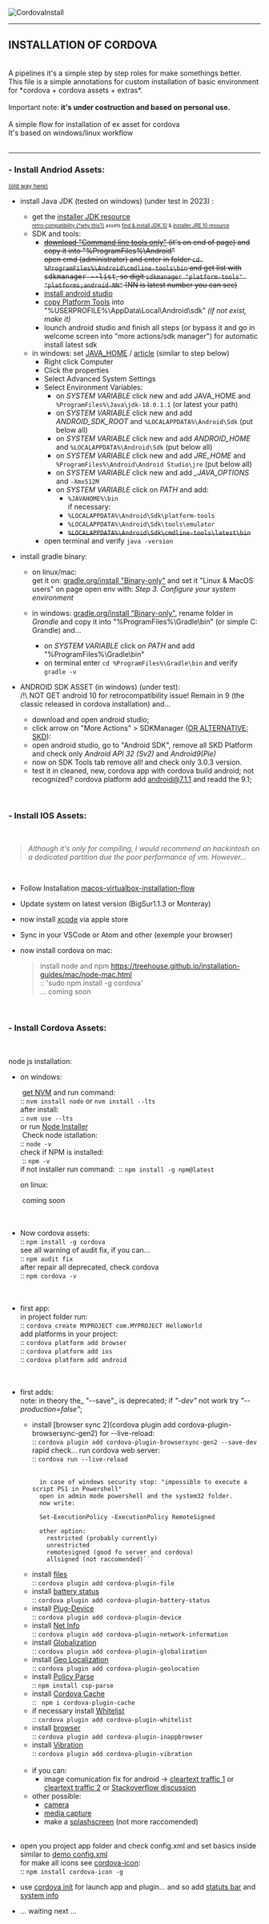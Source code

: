 
![CordovaInstall](./resources/banner.png)

---

## INSTALLATION OF CORDOVA<br>
<br>
A pipelines it's a simple step by step roles for make somethings better.<br>
This file is a simple annotations for custom installation of  basic environment for *cordova + cordova assets + extras*.<br>
<br>
Important note: <b>it's under costruction and based on personal use.</b><br>
<br>
A simple flow for installation of ex asset for cordova<br>
It's based on windows/linux workflow<br>
<br>

---

### - Install **Andriod Assets**:<br>
<sup>[(old way here)](https://www.andreszsogon.com/setting-up-your-environment-for-apache-cordova-apps/)</sup><br>

- install Java JDK (tested on windows) (under test in 2023) : <br>

  - get the [installer JDK resource](https://www.oracle.com/java/technologies/downloads)<br>
    <sub><sup>[retro-compatibility {*why this?}](https://stackoverflow.com/questions/53733312/where-is-jre-11) assets [find & install JDK 10](https://jdk.java.net/archive/) & [installer JRE 10 resource](https://www.oracle.com/java/technologies/java-archive-javase10-downloads.html)</sup></sub><br>
  - SDK and tools:
    - ~~[download "Command line tools only"](https://developer.android.com/studio/#downloads) (it's on end of page) and copy it into "%ProgramFiles%\Android\"<br>open cmd (administrator) and enter in folder `cd %ProgramFiles%\Android\cmdline-tools\bin` and get list with <kbd>sdkmanager --list</kbd>, so digit `sdkmanager "platform-tools" "platforms;android-NN"` (NN is latest number you can see)~~
    - [install android studio](https://developer.android.com/studio)
    - [copy Platform Tools](https://developer.android.com/studio/releases/platform-tools) into "%USERPROFILE%\AppData\Local\Android\sdk\" <i>(if not exist, make it)</i>
    -  lounch android studio and finish all steps (or bypass it and go in welcome screen into "more actions/sdk manager") for automatic install latest sdk
  - in windows: set [JAVA_HOME](https://www.youtube.com/watch?v=D1yv94g1e48) / [article](https://tech.amikelive.com/node-533/how-to-install-java-sdk-on-windows/) (similar to step below)
    - Right click Computer
    - Click the properties
    - Select Advanced System Settings
    - Select Environment Variables:
      - on *SYSTEM VARIABLE* click new and add JAVA_HOME and `%ProgramFiles%\Java\jdk-18.0.1.1` (or latest your path)
      - on *SYSTEM VARIABLE* click new and add *ANDROID_SDK_ROOT* and `%LOCALAPPDATA%\Android\Sdk` (put below all)
      - on *SYSTEM VARIABLE* click new and add *ANDROID_HOME* and `%LOCALAPPDATA%\Android\Sdk` (put below all)
      - on *SYSTEM VARIABLE* click new and add *JRE_HOME* and `%ProgramFiles%\Android\Android Studio\jre` (put below all)
      - on *SYSTEM VARIABLE* click new and add *_JAVA_OPTIONS* and `-Xmx512M`
      - on *SYSTEM VARIABLE* click on *PATH* and add:
        - `%JAVAHOME%\bin`<br>
          if necessary:
        - `%LOCALAPPDATA%\Android\Sdk\platform-tools`
        - `%LOCALAPPDATA%\Android\Sdk\tools\emulator`
        - ~~`%LOCALAPPDATA%\Android\Sdk\cmdline-tools\latest\bin`~~
    - open terminal and verify `java -version`

- install gradle binary:

  - on linux/mac: <br>
    get it on: [gradle.org/install "Binary-only"](https://gradle.org/install/) and set it "Linux & MacOS users" on page open env with: *Step 3. Configure your system environment*

  - in windows: [gradle.org/install "Binary-only"](https://gradle.org/install/), rename folder in <i>Grandle</i> and copy it into "%ProgramFiles%\Gradle\bin" (or simple C: Grandle) and...<br>
    - on *SYSTEM VARIABLE* click on *PATH* and add "%ProgramFiles%\Gradle\bin"
    - on terminal enter `cd %ProgramFiles%\Gradle\bin` and verify `gradle -v`

- ANDROID SDK ASSET (in windows) (under test):<br>
  /!\ NOT GET android 10 for retrocompatibility issue! Remain in 9 (the classic released in cordova installation) and...
  - download and open android studio;
  - click arrow on "More Actions" > SDKManager ([OR ALTERNATIVE: SKD](https://www.youtube.com/watch?v=c7_JxGX8oxc)):
  - open android studio, go to "Android SDK", remove all SKD Platform and check only *Android API 32 (Sv2)* and *Android9(Pie)*
  - now on SDK Tools tab remove all! and check only 3.0.3 version.
  - test it in cleaned, new, cordova app with cordova build android; not recognized? cordova platform add android@7.1.1 and readd the 9.1;


<br>

### - Install **IOS Assets**:

<br>

> *Although it's only for compiling, I would recommend an hackintosh on a dedicated partition due the poor performance of vm. However...*

<br>

- Follow Installation [macos-virtualbox-installation-flow](https://github.com/bertz-tech/macos-virtualbox-installation-flow)<br>

- Update system on latest version (BigSur1.1.3 or Monteray)<br>

- now install [xcode](https://cordova.apache.org/docs/en/10.x/guide/platforms/ios/index.html#installing-the-requirements) via apple store<br>

- Sync in your VSCode or Atom and other (exemple your browser)<br>

- now install cordova on mac:<br>
  > install node and npm https://treehouse.github.io/installation-guides/mac/node-mac.html<br>
  > :: 'sudo npm install -g cordova'<br>
  > ... coming soon<br>

<br>

### - Install **Cordova Assets**: 

<br>

node js installation:<br>

- on windows: <br>

  ​		[get NVM](https://docs.microsoft.com/it-it/windows/dev-environment/javascript/nodejs-on-windows) and run command:<br>		:: `nvm install node` or `nvm install --lts`<br>		after install:<br>		:: `nvm use --lts`<br>		or run [Node Installer](https://nodejs.org/it/)<br>
  ​		Check node istallation:<br>		:: `node -v`<br>		check if NPM is installed:<br>
  ​		:: `npm -v` <br>		if not installer run command:
  ​		:: `npm install -g npm@latest`<br>

  on linux:<br>

  ​	coming soon<br><br><br>

- Now cordova assets:<br>
   	:: `npm install -g cordova`<br>
   		see all warning of audit fix, if you can...<br>
   		:: `npm audit fix` <br>
   		after repair all deprecated, check cordova<br>
   		:: `npm cordova -v`<br><br><br>

- first app:<br>
  in project folder run:<br>
  :: `cordova create MYPROJECT com.MYPROJECT HelloWorld`<br>
  add platforms in your project:<br>
  :: `cordova platform add browser`<br>
  :: `cordova platform add ios`<br>
  :: `cordova platform add android`<br><br><br>

- first adds:<br>
  note: in theory the_ "--save"_ is deprecated; if _"-dev"_ not work try _"--production=false"_;

  - install [browser sync 2](cordova plugin add cordova-plugin-browsersync-gen2) for --live-reload: <br>
    :: `cordova plugin add cordova-plugin-browsersync-gen2 --save-dev`<br>
    rapid check... run cordova web server:<br>:: `cordova run --live-reload`<br><br>
    ```
      in case of windows security stop: "impossible to execute a script PS1 in Powershell"
      open in admin mode powershell and the system32 folder.
      now write:

      Set-ExecutionPolicy -ExecutionPolicy RemoteSigned

      other option:
        restricted (probably currently)
        unrestricted
        remotesigned (good fo server and cordova)
        allsigned (not raccomended)```

  - install [files](https://github.com/apache/cordova-plugin-file/)<br>
    :: `cordova plugin add cordova-plugin-file` <br>
  - install [battery status](https://cordova.apache.org/docs/en/10.x/reference/cordova-plugin-battery-status/) <br>:: `cordova plugin add cordova-plugin-battery-status`
  - install [Plug-Device](https://cordova.apache.org/docs/en/10.x/reference/cordova-plugin-device/) <br>
    :: `cordova plugin add cordova-plugin-device` <br>
  - install [Net Info](https://cordova.apache.org/docs/en/10.x/reference/cordova-plugin-network-information/) <br>
    ::  `cordova plugin add cordova-plugin-network-information` <br>
  - install [Globalization](https://github.com/apache/cordova-plugin-globalization) <br>
    ::  `cordova plugin add cordova-plugin-globalization`
  - install [Geo Localization](https://cordova.apache.org/docs/en/10.x/reference/cordova-plugin-geolocation/) <br>
    :: `cordova plugin add cordova-plugin-geolocation` <br>
  - install [Policy Parse](https://npm.io/package/csp-parse) <br>
    :: `npm install csp-parse` <br>
  - install [Cordova Cache](https://www.npmjs.com/package/cordova-plugin-cache) <br>
    :: ` npm i cordova-plugin-cache` <br>
  - if necessary install [Whitelist](https://github.com/apache/cordova-plugin-whitelist) <br>
    :: `cordova plugin add cordova-plugin-whitelist` <br>
  - install [browser](https://cordova.apache.org/docs/en/10.x/reference/cordova-plugin-inappbrowser/) <br>
     :: `cordova plugin add cordova-plugin-inappbrowser` <br>
  - install [Vibration](https://cordova.apache.org/docs/en/6.x/reference/cordova-plugin-vibration/) <br>
     :: `cordova plugin add cordova-plugin-vibration` <br>
     <br>
  - if you can:
     - image comunication fix for android -> [cleartext traffic 1](https://www.npmjs.com/package/cordova-plugin-enable-cleartext-traffic) or [cleartext traffic 2](https://www.npmjs.com/package/cordova-plugin-cleartext) or [Stackoverflow discussion](https://stackoverflow.com/questions/54752716/why-am-i-seeing-neterr-cleartext-not-permitted-errors-after-upgrading-to-cordo)
  - other possible: 
     - [camera](https://cordova.apache.org/docs/en/6.x/reference/cordova-plugin-camera/index.html) <br>
     - [media capture](https://cordova.apache.org/docs/en/6.x/reference/cordova-plugin-media-capture/index.html) <br>
     - make a [splashscreen](https://cordova.apache.org/docs/en/latest/reference/cordova-plugin-splashscreen/index.html) (not more raccomended) <br>

  <br>

- open you project app folder and check config.xml and set basics inside similar to [demo config.xml](https://github.com/bertz-tech/cordova-installation-flow/blob/main/resources/config.xml) <br> 
    for make all icons see [cordova-icon](https://github.com/AlexDisler/cordova-icon): <br>
    :: `npm install cordova-icon -g` <br>
    
- use [cordova init](https://github.com/bertz-tech/cordova-installation-flow/blob/main/resources/cordova-intializer.js) for launch app and plugin... and  so add [statuts bar](https://github.com/bertz-tech/cordova-installation-flow/blob/main/resources/app-status-bar.html) and [system info](https://github.com/bertz-tech/cordova-installation-flow/blob/main/resources/app-system-info.html) 


- ... waiting next ...<br>

<br>
